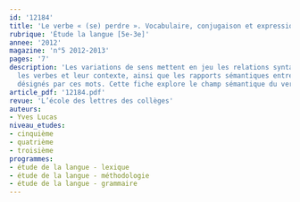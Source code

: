 ```yaml
---
id: '12184'
title: 'Le verbe « (se) perdre ». Vocabulaire, conjugaison et expression'
rubrique: 'Étude la langue [5e-3e]'
annee: '2012'
magazine: 'n°5 2012-2013'
pages: '7'
description: 'Les variations de sens mettent en jeu les relations syntaxiques entre
  les verbes et leur contexte, ainsi que les rapports sémantiques entre les concepts
  désignés par ces mots. Cette fiche explore le champ sémantique du verbe « (se) perdre ».'
article_pdf: '12184.pdf'
revue: 'L’école des lettres des collèges'
auteurs:
- Yves Lucas
niveau_etudes:
- cinquième
- quatrième
- troisième
programmes:
- étude de la langue - lexique
- étude de la langue - méthodologie
- étude de la langue - grammaire
---
```

